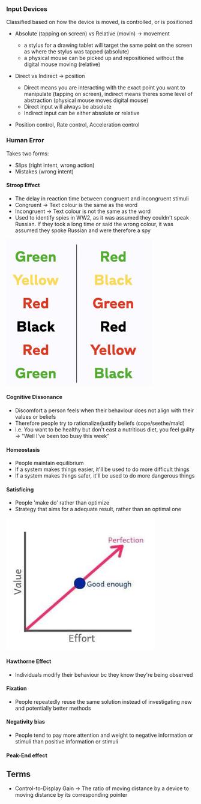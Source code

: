 ### Input Devices
Classified based on how the device is moved, is controlled, or is positioned

- Absolute (tapping on screen) vs Relative (movin) -> movement
  - a stylus for a drawing tablet will target the same point on the screen as where the stylus was tapped (absolute)
  - a physical mouse can be picked up and repositioned without the digital mouse moving (relative)

- Direct vs Indirect -> position
  - Direct means you are interacting with the exact point you want to manipulate (tapping on screen), indirect means theres some level of abstraction (physical mouse moves digital mouse)
  - Direct input will always be absolute
  - Indirect input can be either absolute or relative

- Position control, Rate control, Acceleration control

### Human Error
Takes two forms:
- Slips (right intent, wrong action)
- Mistakes (wrong intent)

#### Stroop Effect
- The delay in reaction time between congruent and incongruent stimuli
- Congruent -> Text colour is the same as the word
- Incongruent -> Text colour is not the same as the word
- Used to identify spies in WW2, as it was assumed they couldn't speak Russian. If they took a long time or said the wrong colour, it was assumed they spoke Russian and were therefore a spy

![Two lists of coloured words, one half has matching colours, the other half has non-matching colours](/images/image-5.png)

#### Cognitive Dissonance
- Discomfort a person feels when their behaviour does not align with their values or beliefs
- Therefore people try to rationalize/justify beliefs (cope/seethe/mald)
- i.e. You want to be healthy but don't east a nutritious diet, you feel guilty -> "Well I've been too busy this week"


#### Homeostasis
- People maintain equilibrium
- If a system makes things easier, it'll be used to do more difficult things
- If a system makes things safer, it'll be used to do more dangerous things

#### Satisficing
- People 'make do' rather than optimize
- Strategy that aims for a adequate result, rather than an optimal one

![Linear relationship between effort and resulting value, 'good enough' is halfway on both axes](/images/image-6.png)

#### Hawthorne Effect
- Individuals modify their behaviour bc they know they're being observed

#### Fixation
- People repeatedly reuse the same solution instead of investigating new and potentially better methods

#### Negativity bias
- People tend to pay more attention and weight to
negative information or stimuli than positive information or stimuli

#### Peak-End effect

## Terms
- Control-to-Display Gain -> The ratio of moving distance by a device to moving distance by its corresponding pointer

